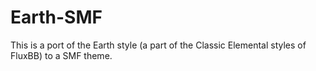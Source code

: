 # Earth-SMF

This is a port of the Earth style (a part of the Classic Elemental styles of FluxBB) to a SMF theme.